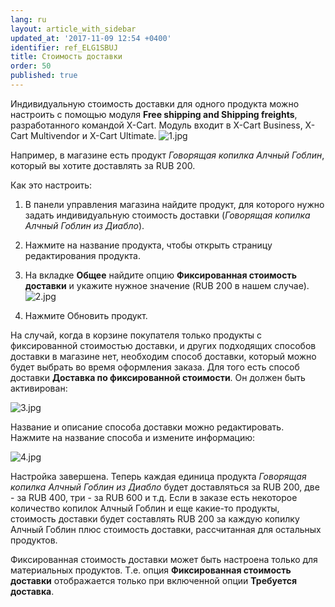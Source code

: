 ```yaml
---
lang: ru
layout: article_with_sidebar
updated_at: '2017-11-09 12:54 +0400'
identifier: ref_ELG1SBUJ
title: Стоимость доставки
order: 50
published: true
---
```

Индивидуальную стоимость доставки для одного продукта можно настроить с помощью модуля **Free shipping and Shipping freights**, разработанного командой X-Cart. Модуль входит в X-Cart Business, X-Cart Multivendor и X-Cart Ultimate.
    ![1.jpg]({{site.baseurl}}/attachments/ref_ELG1SBUJ/1.jpg)

Например, в магазине есть продукт _Говорящая копилка Алчный Гоблин_, который вы хотите доставлять за RUB 200.

Как это настроить:

1.  В панели управления магазина найдите продукт, для которого нужно задать индивидуальную стоимость доставки (_Говорящая копилка Алчный Гоблин из Диабло_).
2.  Нажмите на название продукта, чтобы открыть страницу редактирования продукта.
3.  На вкладке **Общее** найдите опцию **Фиксированная стоимость доставки** и укажите нужное значение (RUB 200 в нашем случае).
    ![2.jpg]({{site.baseurl}}/attachments/ref_ELG1SBUJ/2.jpg)

4.  Нажмите Обновить продукт.

На случай, когда в корзине покупателя только продукты с фиксированной стоимостью доставки, и других подходящих способов доставки в магазине нет, необходим способ доставки, который можно будет выбрать во время оформления заказа. Для того есть способ доставки **Доставка по фиксированной стоимости**. Он должен быть активирован:

![3.jpg]({{site.baseurl}}/attachments/ref_ELG1SBUJ/3.jpg)

Название и описание способа доставки можно редактировать. Нажмите на название способа и измените информацию:

![4.jpg]({{site.baseurl}}/attachments/ref_ELG1SBUJ/4.jpg)

Настройка завершена. Теперь каждая единица продукта _Говорящая копилка Алчный Гоблин из Диабло_ будет доставляться за RUB 200, две - за RUB 400, три - за RUB 600  и т.д. Если в заказе есть некоторое количество копилок Алчный Гоблин и еще какие-то продукты, стоимость доставки будет составлять RUB 200 за каждую копилку Алчный Гоблин плюс стоимость доставки, рассчитанная для остальных продуктов.

Фиксированная стоимость доставки может быть настроена только для материальных продуктов. Т.е. опция **Фиксированная стоимость доставки** отображается только при включенной опции **Требуется доставка**.
